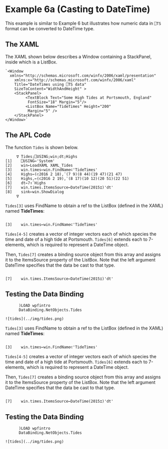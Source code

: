 # Example 6a (Casting to DateTime)

This example is similar to Example 6 but illustrates how numeric data in `⎕TS` format can be converted to  DateTime type.

## The XAML

The XAML shown below describes a Window containing a StackPanel, inside which is a ListBox.
```apl
`<Window
  xmlns="http://schemas.microsoft.com/winfx/2006/xaml/presentation"
    xmlns:x="http://schemas.microsoft.com/winfx/2006/xaml"
    Title="DateTimes using ⎕TS data"
    SizeToContent="WidthAndHeight" >
    <StackPanel>
         <TextBlock Text="Some High Tides at Portsmouth, England"
          FontSize="18" Margin="5"/>
         <ListBox Name="TideTimes" Height="200"
          Margin="5" />
    </StackPanel>
</Window>`
```

## The APL Code

The function `Tides` is shown below.
```apl
     ∇ Tides;⎕USING;win;dt;Highs
[1]    ⎕USING←'System'
[2]    win←LoadXAML XAML_Tides
[3]    win.times←win.FindName⊂'TideTimes'
[4]    Highs←(⊂2016 2 18),¨(7 9)(8 44)(19 47)(21 47)
[5]    Highs,←(⊂2016 2 19),¨(8 17)(10 12)(20 51)(22 51)
[6]    dt←7↑¨Highs
[7]    win.times.ItemsSource←DateTime(2015⌶)'dt'
[8]    sink←win.ShowDialog
     ∇

```

`Tides[3]` uses FindName to obtain a ref to the ListBox (defined in the XAML) named **TideTimes**:
```apl

[3]    win.times←win.FindName⊂'TideTimes'
```

`Tides[4-5]` creates a vector of integer vectors each of which species the time and date of a high tide at Portsmouth. `Tides[6]` extends each to 7-elements, which is required to represent a DateTime object.

Then, `Tides[7]` creates a binding source object from this array and assigns it to the ItemsSource property of the ListBox. Note that the left argument DateTime specifies that the data be cast to that type.
```apl

[7]    win.times.ItemsSource←DateTime(2015⌶)'dt'
```

## Testing the Data Binding
```apl
      )LOAD wpfintro
      DataBinding.NetObjects.Tides
```
```apl
![tides](../img/tides.png)
```

`Tides[3]` uses FindName to obtain a ref to the ListBox (defined in the XAML) named **TideTimes**:
```apl

[3]    win.times←win.FindName⊂'TideTimes'
```

`Tides[4-5]` creates a vector of integer vectors each of which species the time and date of a high tide at Portsmouth. `Tides[6]` extends each to 7-elements, which is required to represent a DateTime object.

Then, `Tides[7]` creates a binding source object from this array and assigns it to the ItemsSource property of the ListBox. Note that the left argument DateTime specifies that the data be cast to that type.
```apl

[7]    win.times.ItemsSource←DateTime(2015⌶)'dt'
```

## Testing the Data Binding
```apl
      )LOAD wpfintro
      DataBinding.NetObjects.Tides
```
```apl
![tides](../img/tides.png)
```
